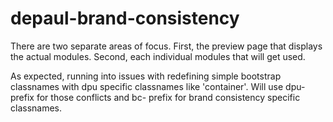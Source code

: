 # depaul-brand-consistency

There are two separate areas of focus. First, the preview page that displays the actual modules. Second, each individual modules that will get used.

As expected, running into issues with redefining simple bootstrap classnames with dpu specific classnames like 'container'. Will use dpu- prefix for those conflicts and bc- prefix for brand consistency specific classnames.

